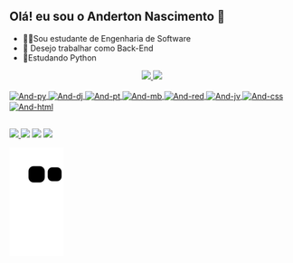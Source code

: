 ## Olá! eu sou o Anderton Nascimento 👋
- 🧑‍🎓Sou estudante de Engenharia de Software
- 🔄 Desejo trabalhar como Back-End
- 🐍Estudando Python


<div align="center">
  <a href="https://github.com/Anderton25">
  <img height="180em" src="https://github-readme-stats.vercel.app/api?username=anderton25&show_icons=true&theme=dark&include_all_commits=true&count_private=true"/>
  <img height="180em" src="https://github-readme-stats.vercel.app/api/top-langs/?username=anderton25&layout=compact&langs_count=7&theme=dark"/>
</div>
<div style="display: inline_block"><br>
  <img align="center" alt="And-py" height="30" width="40" src="https://icongr.am/devicon/python-original.svg?size=200&color=currentColor">
  <img align="center" alt="And-dj" height="30" width="40" src="https://icongr.am/devicon/django-original.svg?size=200&color=currentColor">
  <img align="center" alt="And-pt" height="30" width="40" src="https://icongr.am/devicon/postgresql-plain.svg?size=178&color=6b6666">
  <img align="center" alt="And-mb" height="30" width="40" src="https://icongr.am/devicon/mongodb-original.svg?size=180&color=6b6666">
  <img align="center" alt="And-red" height="30" width="40" src="https://icongr.am/devicon/redis-original.svg?size=148&color=6b6666">
  <img align="center" alt="And-jv" height="30" width="40" src="https://icongr.am/devicon/javascript-original.svg?size=128&color=6b6666">
  <img align="center" alt="And-css" height="30" width="40" src="https://icongr.am/devicon/css3-original.svg?size=115&color=6b6666">
   <img align="center" alt="And-html" height="30" width="40" src="https://icongr.am/devicon/html5-original.svg?size=115&color=6b6666">
    
  ##
 
<div> 
   <a href = "mailto:andertonamorim@gmail.com"><img src="https://img.shields.io/badge/-Gmail-%23333?style=for-the-badge&logo=gmail&logoColor=white" target="_blank"></>
    <a href="https://www.linkedin.com/in/anderton-nascimento-amorim-186574180/" target="_blank"><img src="https://img.shields.io/badge/-LinkedIn-%230077B5?style=for-the-badge&logo=linkedin&logoColor=white" target="_blank"></a> 
     <a href="https://www.twitch.tv/4nderton" target="_blank"><img src="https://img.shields.io/badge/Twitch-9146FF?style=for-the-badge&logo=twitch&logoColor=white" target="_blank"></a>
  <a href="https://discord.gg/qA98Neas" target="_blank"><img src="https://img.shields.io/badge/Discord-7289DA?style=for-the-badge&logo=discord&logoColor=white" target="_blank"></a> 
 

 
  ![Snake animation](https://github.com/rafaballerini/rafaballerini/blob/output/github-contribution-grid-snake.svg)
 
</div>
